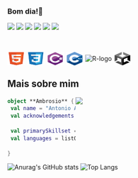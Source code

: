 ### Bom dia!👋
<div> 
  <a href="......" target="_blank"><img src="https://img.shields.io/badge/YouTube-FF0000?style=for-the-badge&logo=youtube&logoColor=white" target="_blank"></a>
  <a href="https://www.instagram.com/aasjogos/"><img src="https://img.shields.io/badge/-Instagram-%23E4405F?style=for-the-badge&logo=instagram&logoColor=white" target="_blank"></a>
 	<a href="....." target="_blank"><img src="https://img.shields.io/badge/Twitch-9146FF?style=for-the-badge&logo=twitch&logoColor=white" target="_blank"></a>
 <a href="https://discord.gg/EbQQVeMYdT" target="_blank"><img src="https://img.shields.io/badge/Discord-7289DA?style=for-the-badge&logo=discord&logoColor=white" target="_blank"></a> 
  <a href ="....."><img src="https://img.shields.io/badge/-Gmail-%23333?style=for-the-badge&logo=gmail&logoColor=white" target="_blank"></a>
  <a href="https://www.linkedin.com/in/antonio-ambrosio-8756a3230/" target="_blank"><img src="https://img.shields.io/badge/-LinkedIn-%230077B5?style=for-the-badge&logo=linkedin&logoColor=white" target="_blank"></a> 
</div>

##

<div style="display: inline_block"><br>
  
  <img align="center" alt="AAS-HTML" height="30" width="40" src="https://raw.githubusercontent.com/devicons/devicon/master/icons/html5/html5-original.svg">
  <img align="center" alt="AAS-CSS" height="30" width="40" src="https://raw.githubusercontent.com/devicons/devicon/master/icons/css3/css3-original.svg">
  <img align="center" alt="AAS-Csharp" height="30" width="40" src="https://raw.githubusercontent.com/devicons/devicon/master/icons/csharp/csharp-original.svg">
  <img align="center" alt="C++-logo" height="30" width="40" src="https://raw.githubusercontent.com/devicons/devicon/master/icons/cplusplus/cplusplus-original.svg">
  <img align="center" alt="R-logo" height="30" width="40" src="https://www.r-project.org/logo/Rlogo.png">
  <img align="center" alt="Unity-logo" height="30" width="40" src="https://raw.githubusercontent.com/devicons/devicon/master/icons/unity/unity-original.svg">


</div>

##
## Mais sobre mim

<img src="https://raw.githubusercontent.com/MicaelliMedeiros/micaellimedeiros/master/image/computer-illustration.png" min-width="350px" max-width="350px" width="350px" align="right">

```kotlin
object **Ambrosio** {
 val name = "Antonio Ambrosio"
 val acknowledgements = "Engenharia de Computação"

 val primarySkillset = "Desiner, Game developer, Eletrônica"
 val languages = listOf("R", "C++", "Unity", "HTML", "C#")

}
```


![Anurag's GitHub stats](https://github-readme-stats.vercel.app/api?username=Ambrosio9722&show_icons=true&theme=radical)
![Top Langs](https://github-readme-stats.vercel.app/api/top-langs/?username=Ambrosio9722&layout=compact&theme=radical)



##

